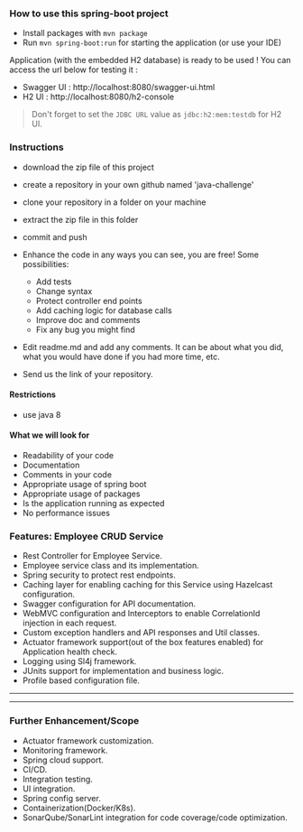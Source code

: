 ### How to use this spring-boot project

- Install packages with `mvn package`
- Run `mvn spring-boot:run` for starting the application (or use your IDE)

Application (with the embedded H2 database) is ready to be used ! You can access the url below for testing it :

- Swagger UI : http://localhost:8080/swagger-ui.html
- H2 UI : http://localhost:8080/h2-console

> Don't forget to set the `JDBC URL` value as `jdbc:h2:mem:testdb` for H2 UI.



### Instructions

- download the zip file of this project
- create a repository in your own github named 'java-challenge'
- clone your repository in a folder on your machine
- extract the zip file in this folder
- commit and push

- Enhance the code in any ways you can see, you are free! Some possibilities:
  - Add tests
  - Change syntax
  - Protect controller end points
  - Add caching logic for database calls
  - Improve doc and comments
  - Fix any bug you might find
- Edit readme.md and add any comments. It can be about what you did, what you would have done if you had more time, etc.
- Send us the link of your repository.

#### Restrictions
- use java 8


#### What we will look for
- Readability of your code
- Documentation
- Comments in your code 
- Appropriate usage of spring boot
- Appropriate usage of packages
- Is the application running as expected
- No performance issues

### Features: Employee CRUD Service

- Rest Controller for Employee Service.
- Employee service class and its implementation.
- Spring security to protect rest endpoints.
- Caching layer for enabling caching for this Service using Hazelcast configuration.
- Swagger configuration for API documentation.
- WebMVC configuration and Interceptors to enable CorrelationId injection in each request.
- Custom exception handlers and API responses and Util classes.
- Actuator framework support(out of the box features enabled) for Application health check.
- Logging using Sl4j framework.
- JUnits support for implementation and business logic.
- Profile based configuration file.
----------------------------------------------------------------------------
----------------------------------------------------------------------------

### Further Enhancement/Scope
 - Actuator framework customization.
 - Monitoring framework.
 - Spring cloud support.
 - CI/CD.
 - Integration testing.
 - UI integration.
 - Spring config server.
 - Containerization(Docker/K8s).
 - SonarQube/SonarLint integration for code coverage/code optimization.

